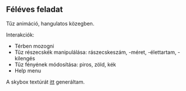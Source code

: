 ## Féléves feladat

Tűz animáció, hangulatos közegben.

Interakciók:

 - Térben mozogni
 - Tűz részecskék manipulálása: rászecskeszám, -méret, -élettartam, -kilengés
 - Tűz fényének módosítása: piros, zöld, kék
 - Help menu







A skybox textúrát [itt](https://skybox.blockadelabs.com/) generáltam.
